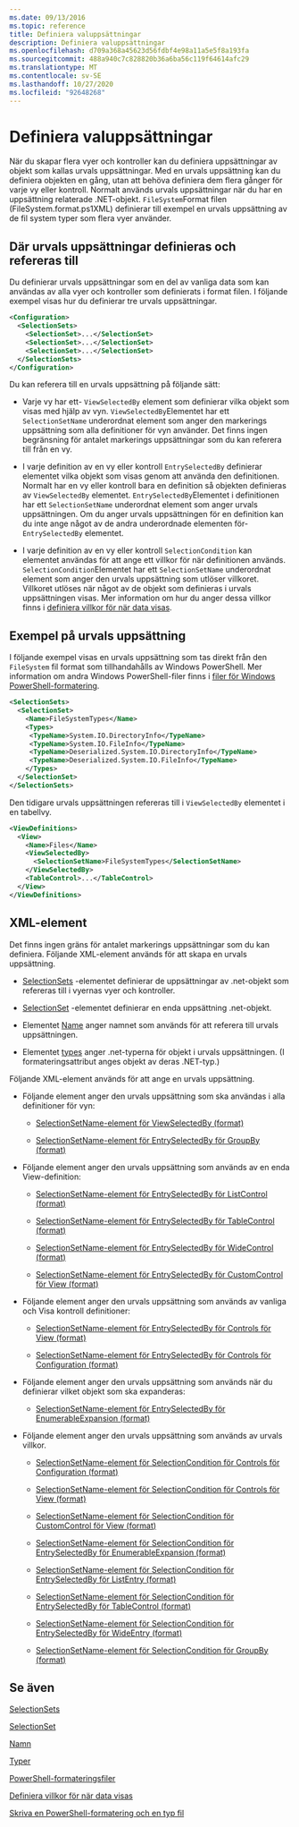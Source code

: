 ```yaml
---
ms.date: 09/13/2016
ms.topic: reference
title: Definiera valuppsättningar
description: Definiera valuppsättningar
ms.openlocfilehash: d709a368a45623d56fdbf4e98a11a5e5f8a193fa
ms.sourcegitcommit: 488a940c7c828820b36a6ba56c119f64614afc29
ms.translationtype: MT
ms.contentlocale: sv-SE
ms.lasthandoff: 10/27/2020
ms.locfileid: "92648268"
---
```

# <a name="defining-selection-sets"></a>Definiera valuppsättningar

När du skapar flera vyer och kontroller kan du definiera uppsättningar av objekt som kallas urvals uppsättningar. Med en urvals uppsättning kan du definiera objekten en gång, utan att behöva definiera dem flera gånger för varje vy eller kontroll. Normalt används urvals uppsättningar när du har en uppsättning relaterade .NET-objekt. `FileSystem`Format filen (FileSystem.format.ps1XML) definierar till exempel en urvals uppsättning av de fil system typer som flera vyer använder.

## <a name="where-selection-sets-are-defined-and-referenced"></a>Där urvals uppsättningar definieras och refereras till

Du definierar urvals uppsättningar som en del av vanliga data som kan användas av alla vyer och kontroller som definierats i format filen. I följande exempel visas hur du definierar tre urvals uppsättningar.

```xml
<Configuration>
  <SelectionSets>
    <SelectionSet>...</SelectionSet>
    <SelectionSet>...</SelectionSet>
    <SelectionSet>...</SelectionSet>
  </SelectionSets>
</Configuration>
```

Du kan referera till en urvals uppsättning på följande sätt:

- Varje vy har ett- `ViewSelectedBy` element som definierar vilka objekt som visas med hjälp av vyn. `ViewSelectedBy`Elementet har ett `SelectionSetName` underordnat element som anger den markerings uppsättning som alla definitioner för vyn använder. Det finns ingen begränsning för antalet markerings uppsättningar som du kan referera till från en vy.

- I varje definition av en vy eller kontroll `EntrySelectedBy` definierar elementet vilka objekt som visas genom att använda den definitionen. Normalt har en vy eller kontroll bara en definition så objekten definieras av `ViewSelectedBy` elementet. `EntrySelectedBy`Elementet i definitionen har ett `SelectionSetName` underordnat element som anger urvals uppsättningen. Om du anger urvals uppsättningen för en definition kan du inte ange något av de andra underordnade elementen för- `EntrySelectedBy` elementet.

- I varje definition av en vy eller kontroll `SelectionCondition` kan elementet användas för att ange ett villkor för när definitionen används. `SelectionCondition`Elementet har ett `SelectionSetName` underordnat element som anger den urvals uppsättning som utlöser villkoret. Villkoret utlöses när något av de objekt som definieras i urvals uppsättningen visas. Mer information om hur du anger dessa villkor finns i [definiera villkor för när data visas](./defining-conditions-for-displaying-data.md).

## <a name="selection-set-example"></a>Exempel på urvals uppsättning

I följande exempel visas en urvals uppsättning som tas direkt från den `FileSystem` fil format som tillhandahålls av Windows PowerShell. Mer information om andra Windows PowerShell-filer finns i [filer för Windows PowerShell-formatering](./powershell-formatting-files.md).

```xml
<SelectionSets>
  <SelectionSet>
    <Name>FileSystemTypes</Name>
    <Types>
     <TypeName>System.IO.DirectoryInfo</TypeName>
     <TypeName>System.IO.FileInfo</TypeName>
     <TypeName>Deserialized.System.IO.DirectoryInfo</TypeName>
     <TypeName>Deserialized.System.IO.FileInfo</TypeName>
    </Types>
  </SelectionSet>
</SelectionSets>
```

Den tidigare urvals uppsättningen refereras till i `ViewSelectedBy` elementet i en tabellvy.

```xml
<ViewDefinitions>
  <View>
    <Name>Files</Name>
    <ViewSelectedBy>
      <SelectionSetName>FileSystemTypes</SelectionSetName>
    </ViewSelectedBy>
    <TableControl>...</TableControl>
  </View>
</ViewDefinitions>

```

## <a name="xml-elements"></a>XML-element

 Det finns ingen gräns för antalet markerings uppsättningar som du kan definiera. Följande XML-element används för att skapa en urvals uppsättning.

- [SelectionSets](./selectionsets-element-format.md) -elementet definierar de uppsättningar av .net-objekt som refereras till i vyernas vyer och kontroller.

- [SelectionSet](./selectionset-element-format.md) -elementet definierar en enda uppsättning .net-objekt.

- Elementet [Name](./name-element-for-selectionset-format.md) anger namnet som används för att referera till urvals uppsättningen.

- Elementet [types](./types-element-for-selectionset-format.md) anger .net-typerna för objekt i urvals uppsättningen. (I formateringsattribut anges objekt av deras .NET-typ.)

 Följande XML-element används för att ange en urvals uppsättning.

- Följande element anger den urvals uppsättning som ska användas i alla definitioner för vyn:

  - [SelectionSetName-element för ViewSelectedBy (format)](./selectionsetname-element-for-viewselectedby-format.md)

  - [SelectionSetName-element för EntrySelectedBy för GroupBy (format)](./selectionsetname-element-for-entryselectedby-for-groupby-format.md)

- Följande element anger den urvals uppsättning som används av en enda View-definition:

  - [SelectionSetName-element för EntrySelectedBy för ListControl (format)](./selectionsetname-element-for-entryselectedby-for-listcontrol-format.md)

  - [SelectionSetName-element för EntrySelectedBy för TableControl (format)](./selectionsetname-element-for-entryselectedby-for-tablecontrol-format.md)

  - [SelectionSetName-element för EntrySelectedBy för WideControl (format)](./selectionsetname-element-for-entryselectedby-for-widecontrol-format.md)

  - [SelectionSetName-element för EntrySelectedBy för CustomControl för View (format)](./selectionsetname-element-for-entryselectedby-for-customcontrol-for-view-format.md)

- Följande element anger den urvals uppsättning som används av vanliga och Visa kontroll definitioner:

  - [SelectionSetName-element för EntrySelectedBy för Controls för View (format)](./selectionsetname-element-for-entryselectedby-for-controls-for-view-format.md)

  - [SelectionSetName-element för EntrySelectedBy för Controls för Configuration (format)](./selectionsetname-element-for-entryselectedby-for-controls-for-configuration-format.md)

- Följande element anger den urvals uppsättning som används när du definierar vilket objekt som ska expanderas:

  - [SelectionSetName-element för EntrySelectedBy för EnumerableExpansion (format)](./selectionsetname-element-for-entryselectedby-for-enumerableexpansion-format.md)

- Följande element anger den urvals uppsättning som används av urvals villkor.

  - [SelectionSetName-element för SelectionCondition för Controls för Configuration (format)](./selectionsetname-element-for-selectioncondition-for-controls-for-configuration-format.md)

  - [SelectionSetName-element för SelectionCondition för Controls för View (format)](./selectionsetname-element-for-selectioncondition-for-controls-for-view-format.md)

  - [SelectionSetName-element för SelectionCondition för CustomControl för View (format)](./selectionsetname-element-for-selectioncondition-for-customcontrol-for-view-format.md)

  - [SelectionSetName-element för SelectionCondition för EntrySelectedBy för EnumerableExpansion (format)](./selectionsetname-element-for-selectioncondition-for-entryselectedby-for-enumerableexpansion-format.md)

  - [SelectionSetName-element för SelectionCondition för EntrySelectedBy för ListEntry (format)](./selectionsetname-element-for-selectioncondition-for-entryselectedby-for-listentry-format.md)

  - [SelectionSetName-element för SelectionCondition för EntrySelectedBy för TableControl (format)](./selectionsetname-element-for-selectioncondition-for-entryselectedby-for-tablecontrol-format.md)

  - [SelectionSetName-element för SelectionCondition för EntrySelectedBy för WideEntry (format)](./selectionsetname-element-for-selectioncondition-for-entryselectedby-for-wideentry-format.md)

  - [SelectionSetName-element för SelectionCondition för GroupBy (format)](./selectionsetname-element-for-selectioncondition-for-groupby-format.md)

## <a name="see-also"></a>Se även

[SelectionSets](./selectionsets-element-format.md)

[SelectionSet](./selectionset-element-format.md)

[Namn](./name-element-for-selectionset-format.md)

[Typer](./types-element-for-selectionset-format.md)

[PowerShell-formateringsfiler](./powershell-formatting-files.md)

[Definiera villkor för när data visas](./defining-conditions-for-displaying-data.md)

[Skriva en PowerShell-formatering och en typ fil](./writing-a-powershell-formatting-file.md)
